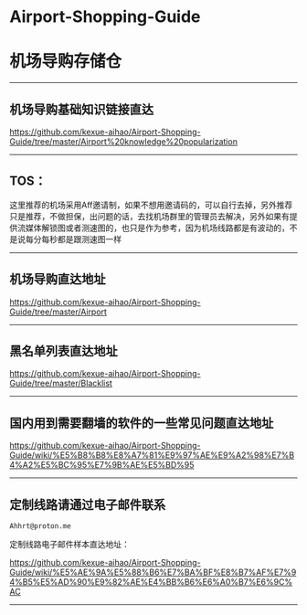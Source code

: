 # Airport-Shopping-Guide

# 机场导购存储仓

-------------------------------

## 机场导购基础知识链接直达

https://github.com/kexue-aihao/Airport-Shopping-Guide/tree/master/Airport%20knowledge%20popularization

-------------------------------

## TOS：

这里推荐的机场采用Aff邀请制，如果不想用邀请码的，可以自行去掉，另外推荐只是推荐，不做担保，出问题的话，去找机场群里的管理员去解决，另外如果有提供流媒体解锁图或者测速图的，也只是作为参考，因为机场线路都是有波动的，不是说每分每秒都是跟测速图一样

-------------------------------

## 机场导购直达地址

https://github.com/kexue-aihao/Airport-Shopping-Guide/tree/master/Airport

-------------------------------

## 黑名单列表直达地址

https://github.com/kexue-aihao/Airport-Shopping-Guide/tree/master/Blacklist

-------------------------------

## 国内用到需要翻墙的软件的一些常见问题直达地址

https://github.com/kexue-aihao/Airport-Shopping-Guide/wiki/%E5%B8%B8%E8%A7%81%E9%97%AE%E9%A2%98%E7%B4%A2%E5%BC%95%E7%9B%AE%E5%BD%95

-------------------------------

## 定制线路请通过电子邮件联系

    Ahhrt@proton.me

定制线路电子邮件样本直达地址：

https://github.com/kexue-aihao/Airport-Shopping-Guide/wiki/%E5%AE%9A%E5%88%B6%E7%BA%BF%E8%B7%AF%E7%94%B5%E5%AD%90%E9%82%AE%E4%BB%B6%E6%A0%B7%E6%9C%AC

-------------------------------
